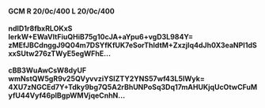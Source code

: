 #### GCM R 20/0c/400 L 20/0c/400
**ndID1r8fbxRLOKxS**<br/>**lerkW+EWaVItFiuQHiB75g10cJA+aYpu6+vgD3L984Y=**<br/>**zMEfJBCdnggJ9Q04m7DSYfKfUK7eSorThldtM+ZxzjIq4dJh0X3eaNPl1dSxxSUtw276zTWyE5egWFhE...**<br/><br/>
**cBB3WuAwCsW8dyUF**<br/>**wmNstQW5gR9v25QVyvvziYSIZTY2YNS57wf43L5lWyk=**<br/>**4XU7zNGCEd7Y+Tdky9bg7Q5A2rBhUNPoSq3Dq17mAHUKjqUcOtwCFuMyfU44Vyf46plBgpWMVjqeCnhN...**